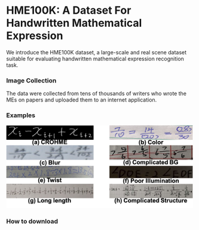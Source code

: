 # HME100K: A Dataset For Handwritten Mathematical Expression 

We introduce the HME100K dataset, a large-scale and real scene dataset suitable 
for evaluating handwritten mathematical expression recognition task.

### Image Collection

The data were collected from tens of thousands of writers who wrote the MEs on papers and uploaded them to an internet application. 

### Examples

<img width="500" alt="teaser" src="./examples/examples.png">

### How to download


